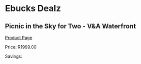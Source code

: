 
# Ebucks Dealz
## Picnic in the Sky for Two - V&A Waterfront
[Product Page](https://www.ebucks.com/web/shop/productSelected.do?prodId=1133023577&catId=322194367)

Price: R1999.00

Savings: 


	